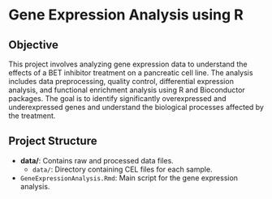 # Gene Expression Analysis using R

## Objective
This project involves analyzing gene expression data to understand the effects of a BET inhibitor treatment on a pancreatic cell line. The analysis includes data preprocessing, quality control, differential expression analysis, and functional enrichment analysis using R and Bioconductor packages. The goal is to identify significantly overexpressed and underexpressed genes and understand the biological processes affected by the treatment.

## Project Structure
- **data/**: Contains raw and processed data files.
  - `data/`: Directory containing CEL files for each sample.
- `GeneExpressionAnalysis.Rmd`: Main script for the gene expression analysis.



